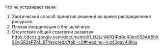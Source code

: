 Что не устраивает меня:
1. Хаотический способ принятия решений во время распределения ресурсов.
2. Плохая координация в большой игре
3. Отсутствие общей стратегии развития
https://docs.google.com/document/d/1_U2IJhNRQ1Rd8uR0eo553AK5hX9OySR2aPZMJ97Yevg/edit?tab=t.0#heading=h.g42pav4l9klu
